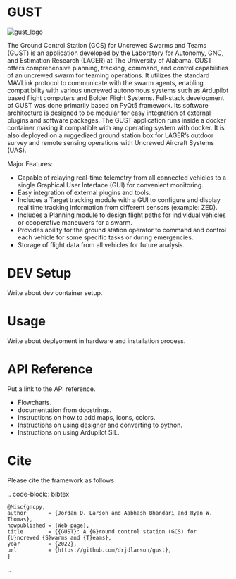 GUST
====

![gust_logo](https://github.com/drjdlarson/gust/assets/77820053/0d991c48-7aa3-46ff-84f1-f5d03a14ff9f)

The Ground Control Station (GCS) for Uncrewed Swarms and Teams (GUST) is an application developed by the Laboratory for Autonomy, GNC, and Estimation Research (LAGER) at The University of Alabama. GUST offers comprehensive planning, tracking, command, and control capabilities of an uncrewed swarm for teaming operations. It utilizes the standard MAVLink protocol to communicate with the swarm agents, enabling compatibility with various uncrewed autonomous systems such as Ardupilot based flight computers and Bolder Flight Systems. Full-stack development of GUST was done primarily based on PyQt5 framework. Its software architecture is designed to be modular for easy integration of external plugins and software packages. The GUST application runs inside a docker container making it compatible with any operating system with docker. It is also deployed on a ruggedized ground station box for LAGER’s outdoor survey and remote sensing operations with Uncrewed Aircraft Systems (UAS). 

Major Features:
- Capable of relaying real-time telemetry from all connected vehicles to a single Graphical User Interface (GUI) for convenient monitoring. 
- Easy integration of external plugins and tools.   
- Includes a Target tracking module with a GUI to configure and display real time tracking information from different sensors (example: ZED).  
- Includes a Planning module to design flight paths for individual vehicles or cooperative maneuvers for a swarm.  
- Provides ability for the ground station operator to command and control each vehicle for some specific tasks or during emergencies.  
- Storage of flight data from all vehicles for future analysis.  

DEV Setup
=========
Write about dev container setup.

Usage
=====
Write about deplyoment in hardware and installation process.

API Reference
=============
Put a link to the API reference. 
- Flowcharts.
- documentation from docstrings.
- Instructions on how to add maps, icons, colors.
- Instructions on using designer and converting to python. 
- Instructions on using Ardupilot SIL. 

Cite
====
Please cite the framework as follows

.. code-block:: bibtex

    @Misc{gncpy,
    author       = {Jordan D. Larson and Aabhash Bhandari and Ryan W. Thomas},
    howpublished = {Web page},
    title        = {{GUST}: A {G}round control station (GCS) for {U}ncrewed {S}warms and {T}eams},
    year         = {2022},
    url          = {https://github.com/drjdlarson/gust},
    }
..
